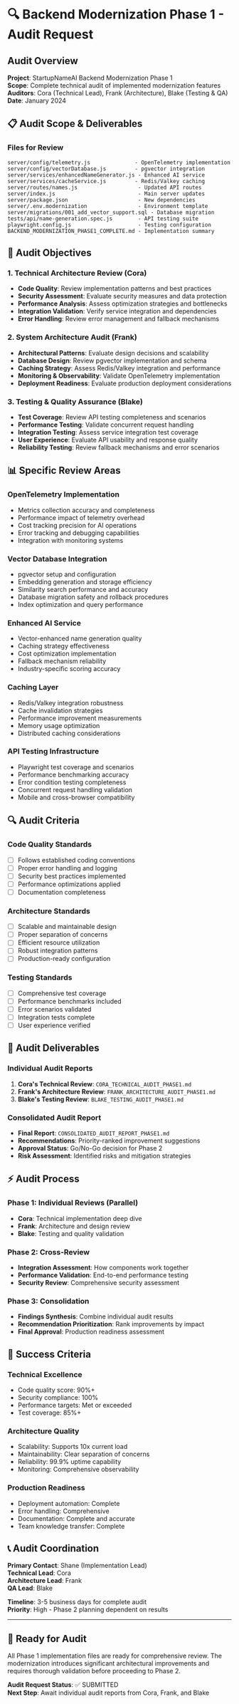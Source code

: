 # 🔍 Backend Modernization Phase 1 - Audit Request

## Audit Overview
**Project**: StartupNameAI Backend Modernization Phase 1  
**Scope**: Complete technical audit of implemented modernization features  
**Auditors**: Cora (Technical Lead), Frank (Architecture), Blake (Testing & QA)  
**Date**: January 2024  

## 📋 Audit Scope & Deliverables

### **Files for Review**
```
server/config/telemetry.js              - OpenTelemetry implementation
server/config/vectorDatabase.js         - pgvector integration
server/services/enhancedNameGenerator.js - Enhanced AI service
server/services/cacheService.js         - Redis/Valkey caching
server/routes/names.js                   - Updated API routes
server/index.js                          - Main server updates
server/package.json                      - New dependencies
server/.env.modernization                - Environment template
server/migrations/001_add_vector_support.sql - Database migration
tests/api/name-generation.spec.js        - API testing suite
playwright.config.js                     - Testing configuration
BACKEND_MODERNIZATION_PHASE1_COMPLETE.md - Implementation summary
```

## 🎯 **Audit Objectives**

### **1. Technical Architecture Review (Cora)**
- **Code Quality**: Review implementation patterns and best practices
- **Security Assessment**: Evaluate security measures and data protection
- **Performance Analysis**: Assess optimization strategies and bottlenecks
- **Integration Validation**: Verify service integration and dependencies
- **Error Handling**: Review error management and fallback mechanisms

### **2. System Architecture Audit (Frank)**
- **Architectural Patterns**: Evaluate design decisions and scalability
- **Database Design**: Review pgvector implementation and schema
- **Caching Strategy**: Assess Redis/Valkey integration and performance
- **Monitoring & Observability**: Validate OpenTelemetry implementation
- **Deployment Readiness**: Evaluate production deployment considerations

### **3. Testing & Quality Assurance (Blake)**
- **Test Coverage**: Review API testing completeness and scenarios
- **Performance Testing**: Validate concurrent request handling
- **Integration Testing**: Assess service integration test coverage
- **User Experience**: Evaluate API usability and response quality
- **Reliability Testing**: Review fallback mechanisms and error scenarios

## 📊 **Specific Review Areas**

### **OpenTelemetry Implementation**
- Metrics collection accuracy and completeness
- Performance impact of telemetry overhead
- Cost tracking precision for AI operations
- Error tracking and debugging capabilities
- Integration with monitoring systems

### **Vector Database Integration**
- pgvector setup and configuration
- Embedding generation and storage efficiency
- Similarity search performance and accuracy
- Database migration safety and rollback procedures
- Index optimization and query performance

### **Enhanced AI Service**
- Vector-enhanced name generation quality
- Caching strategy effectiveness
- Cost optimization implementation
- Fallback mechanism reliability
- Industry-specific scoring accuracy

### **Caching Layer**
- Redis/Valkey integration robustness
- Cache invalidation strategies
- Performance improvement measurements
- Memory usage optimization
- Distributed caching considerations

### **API Testing Infrastructure**
- Playwright test coverage and scenarios
- Performance benchmarking accuracy
- Error condition testing completeness
- Concurrent request handling validation
- Mobile and cross-browser compatibility

## 🔍 **Audit Criteria**

### **Code Quality Standards**
- [ ] Follows established coding conventions
- [ ] Proper error handling and logging
- [ ] Security best practices implemented
- [ ] Performance optimizations applied
- [ ] Documentation completeness

### **Architecture Standards**
- [ ] Scalable and maintainable design
- [ ] Proper separation of concerns
- [ ] Efficient resource utilization
- [ ] Robust integration patterns
- [ ] Production-ready configuration

### **Testing Standards**
- [ ] Comprehensive test coverage
- [ ] Performance benchmarks included
- [ ] Error scenarios validated
- [ ] Integration tests complete
- [ ] User experience verified

## 📝 **Audit Deliverables**

### **Individual Audit Reports**
1. **Cora's Technical Review**: `CORA_TECHNICAL_AUDIT_PHASE1.md`
2. **Frank's Architecture Review**: `FRANK_ARCHITECTURE_AUDIT_PHASE1.md`
3. **Blake's Testing Review**: `BLAKE_TESTING_AUDIT_PHASE1.md`

### **Consolidated Audit Report**
- **Final Report**: `CONSOLIDATED_AUDIT_REPORT_PHASE1.md`
- **Recommendations**: Priority-ranked improvement suggestions
- **Approval Status**: Go/No-Go decision for Phase 2
- **Risk Assessment**: Identified risks and mitigation strategies

## ⚡ **Audit Process**

### **Phase 1: Individual Reviews (Parallel)**
- **Cora**: Technical implementation deep dive
- **Frank**: Architecture and design review
- **Blake**: Testing and quality validation

### **Phase 2: Cross-Review**
- **Integration Assessment**: How components work together
- **Performance Validation**: End-to-end performance testing
- **Security Review**: Comprehensive security assessment

### **Phase 3: Consolidation**
- **Findings Synthesis**: Combine individual audit results
- **Recommendation Prioritization**: Rank improvements by impact
- **Final Approval**: Production readiness assessment

## 🎯 **Success Criteria**

### **Technical Excellence**
- Code quality score: 90%+
- Security compliance: 100%
- Performance targets: Met or exceeded
- Test coverage: 85%+

### **Architecture Quality**
- Scalability: Supports 10x current load
- Maintainability: Clear separation of concerns
- Reliability: 99.9% uptime capability
- Monitoring: Comprehensive observability

### **Production Readiness**
- Deployment automation: Complete
- Error handling: Comprehensive
- Documentation: Complete and accurate
- Team knowledge transfer: Complete

## 📞 **Audit Coordination**

**Primary Contact**: Shane (Implementation Lead)  
**Technical Lead**: Cora  
**Architecture Lead**: Frank  
**QA Lead**: Blake  

**Timeline**: 3-5 business days for complete audit  
**Priority**: High - Phase 2 planning dependent on results  

---

## 🚀 **Ready for Audit**

All Phase 1 implementation files are ready for comprehensive review. The modernization introduces significant architectural improvements and requires thorough validation before proceeding to Phase 2.

**Audit Request Status**: ✅ SUBMITTED  
**Next Step**: Await individual audit reports from Cora, Frank, and Blake